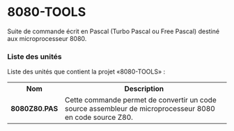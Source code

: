 # 8080-TOOLS
Suite de commande écrit en Pascal (Turbo Pascal ou Free Pascal) destiné aux microprocesseur 8080.

<h3>Liste des unités</h3>

Liste des unités que contient la projet «8080-TOOLS» :

<table>
  <tr>
    <th>Nom</th>
    <th>Description</th>
  </tr>
  <tr>
    <td><b>8080Z80.PAS</b></td>
    <td>Cette commande permet de convertir un code source assembleur de microprocesseur 8080 en code source Z80.</td>
  </tr>
</table>
